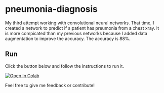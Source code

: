 # pneumonia-diagnosis

My third attempt working with convolutional neural networks. That time, I created a network to predict if a patient has preumonia from a chest xray. It is more
compicated than my previous networks because I added data augmentation to improve the accuracy. The accuracy is 88%. 

## Run 

Click the button below and follow the instructions to run it.

[![Open In Colab](https://colab.research.google.com/assets/colab-badge.svg)](https://colab.research.google.com/github/Stavrospanakakis/pneumonia-diagnosis/blob/master/pneumonia_diagnosis.ipynb)

Feel free to give me feedback or contribute!
